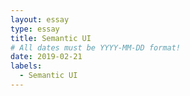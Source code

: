 ```yaml
---
layout: essay
type: essay
title: Semantic UI
# All dates must be YYYY-MM-DD format!
date: 2019-02-21
labels:
  - Semantic UI
---
```

